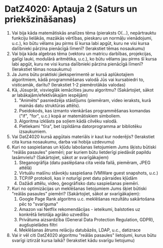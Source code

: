 # DatZ4020: Aptauja 2 (Saturs un priekšzināšanas)

1. Vai bija kāda matemātiskās analīzes tēma (pieraksts O(...), nepārtrauktu funkciju lielākās, mazākās vērtības, 
pieskaru un normāļu vienādojumi, u.c.), ko būtu vēlams jau pirms šī kursa labi apgūt,
kuru ne visi kursa dalībnieki pārzina pienācīgā līmenī? (Ierakstiet tēmas nosaukumu)
2. Vai bija kāda algebras tēma (vektoru un matricu darbības, projekcijas, galīgi lauki, modulārā aritmētika, u.c.), 
ko būtu vēlams jau pirms šī kursa labi apgūt, 
kuru ne visi kursa dalībnieki pārzina pienācīgā līmenī? (Ierakstiet tēmas nosaukumu)
3. Ja Jums būtu praktiski jāeksperimentē ar kursā aplūkotajiem algoritmiem, kādā programmēšanas valodā 
Jūs vai kursabiedri to, visticamāk, darītu? (Ierakstiet 1-2 piemērotākās valodas)
4. Kā, Jūsuprāt, visvieglāk iemācīties jaunu algoritmu? (Sakārtojiet, sākot ar labākajām/efektīvākajām iespējām)
    1. "Animēts" pasniedzēja stāstījums (piemēram, video ieraksts, kurā mainās datu struktūras attēls).
    2. Pseidokods, kas izmanto vienkāršas programmēšanas komandas ("if", "for", u.c.) kopā ar matemātiskiem simboliem.
    3. Algoritma izklāsts pa soļiem kādā cilvēku valodā.
    4. Pietiekami "tīra", bet izpildāma datorprogramma ar bibliotēku izsaukumiem.
5. Vai DatZ4020 kursā apgūtais materiāls ir kaut kur noderējis? (Ierakstiet cita kursa nosaukumu, 
darba vai hobija uzdevumu)
6. Kuri no saspiešanas un kļūdu labošanas lietojumiem Jums šķistu būtiski "reālās pasaules" piemēri; 
par kuriem būtu lietderīgi piedāvāt papildu lasāmvielu? (Sakārtojiet, sākot ar svarīgākajiem)
    1. Steganogrāfija (datu paslēpšana cita veida failā, piemēram, JPEG attēlā)
    2. Virtuālu mašīnu stāvokļu saspiešana (VMWare guest snapshots, u.c.)
    3. TCP/IP protokoli, kas ir noturīgi pret datu pārraides kļūdām
    4. Dažādi attēlu, video, ģeogrāfisko datu saspiešanas piemēri.
7. Kuri no optimizācijas un meklēšanas lietojumiem Jums šķiet būtiski "reālās pasaules" piemēri? 
(Sakārtojiet, sākot ar svarīgākajiem):
    1. Google Page Rank algoritms u.c. meklēšanas rezultātu sakārtošana pēc to "svarīguma"
    2. Amazon vai Netflix rekomendācijas - ieteikumi, balstoties uz konkrētā lietotāja agrāko uzvedību
    3. Privātuma aizsardzība (General Data Protection Regulation, GDPR), augšupielādes filtri
    4. Meklēšanas ātrums relāciju datubāzēs, LDAP, u.c., datizrace
8. Vai ir vēl citi DatZ4020 algoritmu "reālās pasaules" lietojumi, kurus būtu svarīgi iztirzāt kursa laikā?
(Ierakstiet kādu svarīgu lietojumu)

